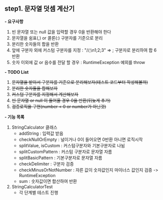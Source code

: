 **step1. 문자열 덧셈 계산기**
-
**- 요구사항**
1. 빈 문자열 또는 null 값을 입력할 경우 0을 반환해야 한다
2. 문자열을 쉼표(,) or 콜론(:) 구분자를 기준으로 분리
3. 분리한 숫자들의 합을 반환
4. 앞에 구분자 외에 커스텀 구분자를 지정 : "//;\n1;2;3" => ; 구분자로 분리하여 합 6 반환
5. 숫자 이외에 값 or 음수를 전달 할 경우 : RuntimeException 예외를 throw

**- TODO List**
1. ~~문자열을 받아서 구분자를 기준으로 분리해보자(테스트 코드부터 작성해볼까)~~
2. ~~분리한 숫자들을 합해보자~~
3. ~~커스텀 구분자를 지정해서 계산해보자~~
4. ~~빈 문자열 or null 이 들어올 경우 0을 반환(뒤늦게 추가)~~
5. ~~검증로직을 구현(number < 0 or number가 아닌것)~~

**- 기능 목록**
1. StringCalculator 클래스
    - addString : 입력값 받음
    - checkNullOrEmpty : 널이거나 0이 들어오면 0반환 아니면 로직시작
    - splitValue, isCustom : 커스텀구분자와 기본구분자로 나뉨
    - splitCustomPattern : 커스텀 구분자로 문자열 자름
    - splitBasicPattern : 기본구분자로 문자열 자름
    - checkDelimiter : 구분자 검증  
    - checkMinusOrNotNumber : 자른 값이 숫자값인지 마이너스 값인지 검증 -> RuntimeException
    - sum : 숫자값이면 합산하여 반환
2. StringCalculatorTest
    - 각 단계별 테스트 진행
